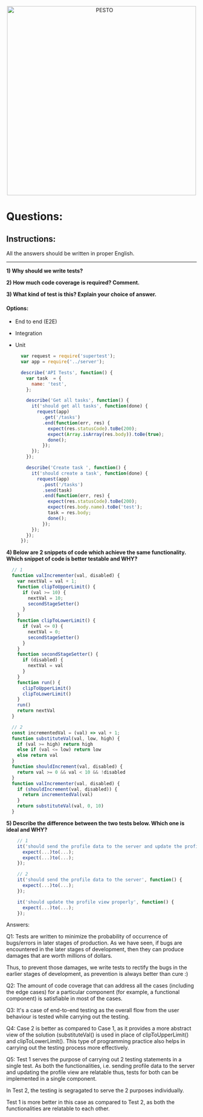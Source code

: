 <p align="center">
  <a href="https://pesto.tech/">
    <img alt="PESTO" src="https://www.pesto.tech/assets/pestoblack.svg" width="500">
  </a>
</p>

# Questions:

## Instructions:
All the answers should be written in proper English.

---

**1) Why should we write tests?**

**2) How much code coverage is required? Comment.**

**3) What kind of test is this? Explain your choice of answer.**
  #### Options:
  - End to end (E2E)
  - Integration
  - Unit

      ```js
        var request = require('supertest');
        var app = require('../server');

        describe('API Tests', function() {
          var task  = {
            name: 'test',
          };

          describe('Get all tasks', function() {
            it('should get all tasks', function(done) {
              request(app)
                .get('/tasks')
                .end(function(err, res) {
                  expect(res.statusCode).toBe(200);
                  expect(Array.isArray(res.body)).toBe(true);
                  done();
                });
            });
          });

          describe('Create task ', function() {
            it('should create a task', function(done) {
              request(app)
                .post('/tasks')
                .send(task)
                .end(function(err, res) {
                  expect(res.statusCode).toBe(200);
                  expect(res.body.name).toBe('test');
                  task = res.body;
                  done();
                });
            });
          });
        });
      ```

**4) Below are 2 snippets of code which achieve the same functionality. Which snippet of code is better testable and WHY?**

  ```js
    // 1
    function valIncrementer(val, disabled) {
      var nextVal = val + 1;
      function clipToUpperLimit() {
        if (val >= 10) {
          nextVal = 10;
          secondStageSetter()
        }
      }
      function clipToLowerLimit() {
        if (val <= 0) {
          nextVal = 0;
          secondStageSetter()
        }
      }
      function secondStageSetter() {
        if (disabled) {
          nextVal = val
        }
      }
      function run() {
        clipToUpperLimit()
        clipToLowerLimit()
      }
      run()
      return nextVal
    }

    // 2
    const incrementedVal = (val) => val + 1;
    function substituteVal(val, low, high) {
      if (val >= high) return high
      else if (val <= low) return low
      else return val
    }
    function shouldIncrement(val, disabled) {
      return val >= 0 && val < 10 && !disabled
    }
    function valIncrementer(val, disabled) {
      if (shouldIncrement(val, disabled)) {
        return incrementedVal(val)
      }
      return substituteVal(val, 0, 10)
    }
  ```

  **5) Describe the difference between the two tests below. Which one is ideal and WHY?**

  ```js
      // 1
      it('should send the profile data to the server and update the profile view properly', function() {
        expect(...)to(...);
        expect(...)to(...);
      });

      // 2
      it('should send the profile data to the server', function() {
        expect(...)to(...);
      });

      it('should update the profile view properly', function() {
        expect(...)to(...);
      });
  ```


Answers:


Q1:
Tests are written to minimize the probability of occurrence of bugs/errors in later stages of production. As we have seen, if bugs are encountered in the later stages of development, then they can produce damages that are worth millions of dollars.

Thus, to prevent those damages, we write tests to rectify the bugs in the earlier stages of development, as prevention is always better than cure :)


Q2:
The amount of code coverage that can address all the cases (including the edge cases) for a particular component (for example, a functional component) is satisfiable in most of the cases.


Q3:
It's a case of end-to-end testing as the overall flow from the user behaviour is tested while carrying out the testing.


Q4:
Case 2 is better as compared to Case 1, as it provides a more abstract view of the solution (substituteVal() is used in place of clipToUpperLimit() and clipToLowerLimit(). This type of programming practice also helps in carrying out the testing process more effectively.


Q5:
Test 1 serves the purpose of carrying out 2 testing statements in a single test. As both the functionalities, i.e. sending profile data to the server and updating the profile view are relatable thus, tests for both can be implemented in a single component.

In Test 2, the testing is segragated to serve the 2 purposes individually.

Test 1 is more better in this case as compared to Test 2, as both the functionalities are relatable to each other.


